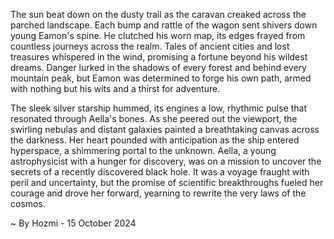 
The sun beat down on the dusty trail as the caravan creaked across the parched landscape. Each bump and rattle of the wagon sent shivers down young Eamon's spine. He clutched his worn map, its edges frayed from countless journeys across the realm. Tales of ancient cities and lost treasures whispered in the wind, promising a fortune beyond his wildest dreams. Danger lurked in the shadows of every forest and behind every mountain peak, but Eamon was determined to forge his own path, armed with nothing but his wits and a thirst for adventure. 

The sleek silver starship hummed, its engines a low, rhythmic pulse that resonated through Aella's bones. As she peered out the viewport, the swirling nebulas and distant galaxies painted a breathtaking canvas across the darkness. Her heart pounded with anticipation as the ship entered hyperspace, a shimmering portal to the unknown. Aella, a young astrophysicist with a hunger for discovery, was on a mission to uncover the secrets of a recently discovered black hole. It was a voyage fraught with peril and uncertainty, but the promise of scientific breakthroughs fueled her courage and drove her forward, yearning to rewrite the very laws of the cosmos. 

~ By Hozmi - 15 October 2024
